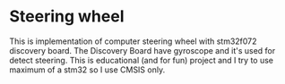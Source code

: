 # Steering wheel
This is implementation of computer steering wheel with stm32f072 discovery board.
The Discovery Board have gyroscope and it's used for detect steering.
This is educational (and for fun) project and I try to use maximum of a stm32 so I use
CMSIS only.
